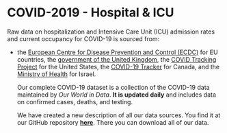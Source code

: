 # COVID-2019 - Hospital & ICU

Raw data on hospitalization and Intensive Care Unit (ICU) admission rates and current occupancy for COVID-19 is sourced from:

<ul>
<li>the <a href="https://www.ecdc.europa.eu/en/publications-data/download-data-hospital-and-icu-admission-rates-and-current-occupancy-covid-19">European Centre for Disease Prevention and Control (ECDC)</a> for EU countries, the <a href="https://coronavirus.data.gov.uk/details/healthcare">government of the United Kingdom</a>, the <a href="https://covidtracking.com">COVID Tracking Project</a> for the United States, the <a href="https://covid19tracker.ca">COVID-19 Tracker</a> for Canada, and the <a href="https://datadashboard.health.gov.il/COVID-19/general">Ministry of Health</a> for Israel.

Our complete COVID-19 dataset is a collection of the COVID-19 data maintained by <em>Our World in Data</em>. <strong>It is updated daily</strong> and includes data on confirmed cases, deaths, and testing.

We have created a new description of all our data sources. You find it at our GitHub repository <strong><a href="https://github.com/owid/covid-19-data/tree/master/public/data/">here</a></strong>. There you can download all of our data.